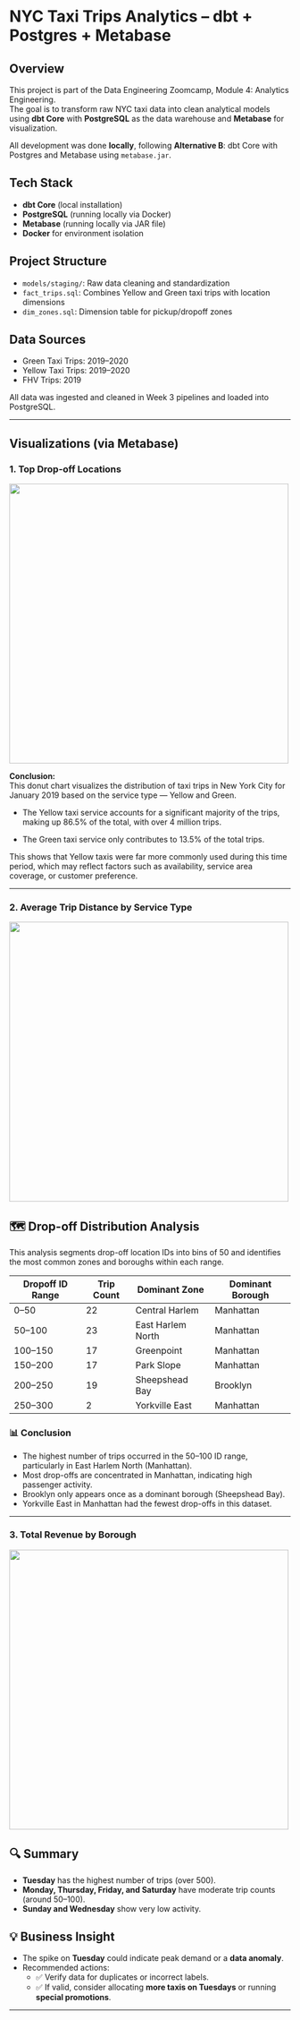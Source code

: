 # NYC Taxi Trips Analytics – dbt + Postgres + Metabase

## Overview

This project is part of the Data Engineering Zoomcamp, Module 4: Analytics Engineering.  
The goal is to transform raw NYC taxi data into clean analytical models using **dbt Core** with **PostgreSQL** as the data warehouse and **Metabase** for visualization.

All development was done **locally**, following **Alternative B**: dbt Core with Postgres and Metabase using `metabase.jar`.

## Tech Stack

- **dbt Core** (local installation)
- **PostgreSQL** (running locally via Docker)
- **Metabase** (running locally via JAR file)
- **Docker** for environment isolation

## Project Structure

- `models/staging/`: Raw data cleaning and standardization
- `fact_trips.sql`: Combines Yellow and Green taxi trips with location dimensions
- `dim_zones.sql`: Dimension table for pickup/dropoff zones

## Data Sources

- Green Taxi Trips: 2019–2020
- Yellow Taxi Trips: 2019–2020
- FHV Trips: 2019

All data was ingested and cleaned in Week 3 pipelines and loaded into PostgreSQL.

---

## Visualizations (via Metabase)

### 1. **Top Drop-off Locations**
<img src="https://github.com/user-attachments/assets/cce21f0f-2a11-48da-9b7e-9c0a5dc62948" width="500" />

**Conclusion:**  
This donut chart visualizes the distribution of taxi trips in New York City for January 2019 based on the service type — Yellow and Green.

- The Yellow taxi service accounts for a significant majority of the trips, making up 86.5% of the total, with over 4 million trips.

- The Green taxi service only contributes to 13.5% of the total trips.

This shows that Yellow taxis were far more commonly used during this time period, which may reflect factors such as availability, service area coverage, or customer preference.

---

### 2. **Average Trip Distance by Service Type**
<img src="https://github.com/user-attachments/assets/07764b77-8305-4d3c-b5c6-4f5ebc43ac7f" width="500" />

## 🗺️ Drop-off Distribution Analysis

This analysis segments drop-off location IDs into bins of 50 and identifies the most common zones and boroughs within each range.

| Dropoff ID Range | Trip Count | Dominant Zone        | Dominant Borough |
|------------------|------------|-----------------------|------------------|
| 0–50             | 22         | Central Harlem        | Manhattan        |
| 50–100           | 23         | East Harlem North     | Manhattan        |
| 100–150          | 17         | Greenpoint            | Manhattan        |
| 150–200          | 17         | Park Slope            | Manhattan        |
| 200–250          | 19         | Sheepshead Bay        | Brooklyn         |
| 250–300          | 2          | Yorkville East        | Manhattan        |

### 📊 Conclusion

- The highest number of trips occurred in the 50–100 ID range, particularly in East Harlem North (Manhattan).
- Most drop-offs are concentrated in Manhattan, indicating high passenger activity.
- Brooklyn only appears once as a dominant borough (Sheepshead Bay).
- Yorkville East in Manhattan had the fewest drop-offs in this dataset.

---

### 3. **Total Revenue by Borough**
<img src="https://github.com/user-attachments/assets/90f04701-0701-41e6-948b-072b0ea6887e" width="500" />

## 🔍 Summary

- **Tuesday** has the highest number of trips (over 500).
- **Monday, Thursday, Friday, and Saturday** have moderate trip counts (around 50–100).
- **Sunday and Wednesday** show very low activity.

## 💡 Business Insight

- The spike on **Tuesday** could indicate peak demand or a **data anomaly**.
- Recommended actions:
  - ✅ Verify data for duplicates or incorrect labels.
  - ✅ If valid, consider allocating **more taxis on Tuesdays** or running **special promotions**.

---
